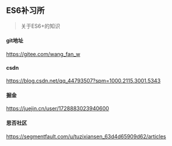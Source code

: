 ## ES6补习所

> 关于ES6+的知识





#### git地址

https://gitee.com/wang_fan_w

#### csdn

https://blog.csdn.net/qq_44793507?spm=1000.2115.3001.5343

#### 掘金

https://juejin.cn/user/1728883023940600

#### 思否社区

https://segmentfault.com/u/tuzixiansen_63d4d65909d62/articles
